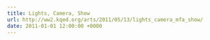 ```yaml
---
title: Lights, Camera, Show
url: http://ww2.kqed.org/arts/2011/05/13/lights_camera_mfa_show/
date: 2011-01-01 12:00:00 +0000
---
```

